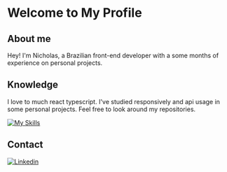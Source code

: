 # Welcome to My Profile

## About me

Hey! I'm Nicholas, a Brazilian front-end developer with a some months of experience on personal projects.

## Knowledge

I love to much react typescript.
I've studied responsively and api usage in some personal projects. Feel free to look around my repositories.

[![My Skills](https://skillicons.dev/icons?i=javascript,react,vscode,md,nextjs,tailwind)](https://skillicons.dev)

## Contact

[![Linkedin](https://skillicons.dev/icons?i=linkedin,twitter,instagram)](https://linktr.ee/nicholas_goes)
